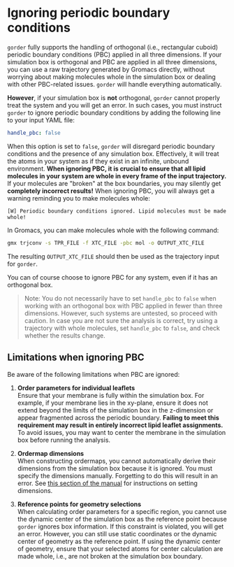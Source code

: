 # Ignoring periodic boundary conditions

`gorder` fully supports the handling of orthogonal (i.e., rectangular cuboid) periodic boundary conditions (PBC) applied in all three dimensions. If your simulation box is orthogonal and PBC are applied in all three dimensions, you can use a raw trajectory generated by Gromacs directly, without worrying about making molecules whole in the simulation box or dealing with other PBC-related issues. `gorder` will handle everything automatically.

**However**, if your simulation box is **not** orthogonal, `gorder` cannot properly treat the system and you will get an error. In such cases, you must instruct `gorder` to ignore periodic boundary conditions by adding the following line to your input YAML file:

```yaml
handle_pbc: false
```

When this option is set to `false`, `gorder` will disregard periodic boundary conditions and the presence of any simulation box. Effectively, it will treat the atoms in your system as if they exist in an infinite, unbound environment. **When ignoring PBC, it is crucial to ensure that all lipid molecules in your system are whole in every frame of the input trajectory.** If your molecules are "broken" at the box boundaries, you may silently get **completely incorrect results!** When ignoring PBC, you will always get a warning reminding you to make molecules whole:

```text
[W] Periodic boundary conditions ignored. Lipid molecules must be made whole!
```

In Gromacs, you can make molecules whole with the following command:

```bash
gmx trjconv -s TPR_FILE -f XTC_FILE -pbc mol -o OUTPUT_XTC_FILE
```

The resulting `OUTPUT_XTC_FILE` should then be used as the trajectory input for `gorder`.

You can of course choose to ignore PBC for any system, even if it has an orthogonal box.

> Note: You do not necessarily have to set `handle_pbc` to `false` when working with an orthogonal box with PBC applied in fewer than three dimensions. However, such systems are untested, so proceed with caution. In case you are not sure the analysis is correct, try using a trajectory with whole molecules, set `handle_pbc` to `false`, and check whether the results change.

## Limitations when ignoring PBC

Be aware of the following limitations when PBC are ignored:

1. **Order parameters for individual leaflets**  
   Ensure that your membrane is fully within the simulation box. For example, if your membrane lies in the xy-plane, ensure it does not extend beyond the limits of the simulation box in the z-dimension or appear fragmented across the periodic boundary. **Failing to meet this requirement may result in entirely incorrect lipid leaflet assignments.** To avoid issues, you may want to center the membrane in the simulation box before running the analysis.

2. **Ordermap dimensions**  
   When constructing ordermaps, you cannot automatically derive their dimensions from the simulation box because it is ignored. You must specify the dimensions manually. Forgetting to do this will result in an error. See [this section of the manual](ordermaps.md#dimensions-of-the-ordermaps) for instructions on setting dimensions.

3. **Reference points for geometry selections**  
   When calculating order parameters for a specific region, you cannot use the dynamic center of the simulation box as the reference point because `gorder` ignores box information. If this constraint is violated, you will get an error. However, you can still use static coordinates or the dynamic center of geometry as the reference point. If using the dynamic center of geometry, ensure that your selected atoms for center calculation are made whole, i.e., are not broken at the simulation box boundary.